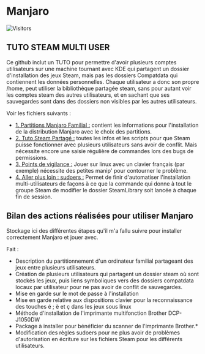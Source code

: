 # Manjaro

![Visitors](https://api.visitorbadge.io/api/combined?path=Leloinadrass%2FManjaro&label=Visiteurs&countColor=%2337d67a&style=plastic)


## TUTO STEAM MULTI USER
Ce github inclut un TUTO pour permettre d'avoir plusieurs comptes utilisateurs sur une machine tournant avec KDE qui partagent un dossier d'installation des jeux Steam, mais pas les dossiers Compatdata qui contiennent les données personnelles.
Chaque utilisateur a donc son propre /home, peut utiliser la bibliothèque partagée steam, sans pour autant voir les comptes steam des autres utilisateurs, et en sachant que ses sauvegardes sont dans des dossiers non visibles par les autres utilisateurs.

Voir les fichiers suivants :

* [1. Partitions Manjaro Familial :](https://github.com/Leloinadrass/Manjaro/blob/main/1.%20Partitions%20Manjaro%20Familial.md) contient les informations pour l'installation de la distribution Manjaro avec le choix des partitions.
* [2. Tuto Steam Partagé :](https://github.com/Leloinadrass/Manjaro/blob/main/2.%20Tuto%20steam%20partag%C3%A9.md) toutes les infos et les scripts pour que Steam puisse fonctionner avec plusieurs utilisateurs sans avoir de conflit. Mais nécessite encore une saisie régulière de commandes lors des bugs de permissions.
* [3. Points de vigilance :](https://github.com/Leloinadrass/Manjaro/blob/main/3.%20Points%20de%20vigilance.md) Jouer sur linux avec un clavier français (par exemple) nécessite des petites manip' pour contourner le problème.
* [4. Aller plus loin : sudoers :](https://github.com/Leloinadrass/Manjaro/blob/main/4.%20Aller%20plus%20loin%20%3A%20sudoers.md) Permet de finir d'automatiser l'installation multi-utilisateurs de façons à ce que la commande qui donne à tout le groupe Steam de modifier le dossier SteamLibrary soit lancée à chaque fin de session.




## Bilan des actions réalisées pour utiliser Manjaro

Stockage ici des différentes étapes qu'il m'a fallu suivre pour installer correctement Manjaro et jouer avec.

Fait :
- Description du partitionnement d'un ordinateur familial partageant des jeux entre plusieurs utilisateurs.
- Création de plusieurs utilisateurs qui partagent un dossier steam où sont stockés les jeux, puis liens symboliques vers des dossiers compatdata locaux par utilisateur pour ne pas avoir de conflit de sauvegardes.
- Mise en garde sur le mot de passe à l'installation
- Mise en garde relative aux dispositions clavier pour la reconnaissance des touches é ; è et ç dans les jeux sous linux
- Méthode d'installation de l'imprimante multifonction Brother DCP-J1050DW
- Package à installer pour bénéficier du scanner de l'imprimante Brother.*
- Modification des règles sudoers pour ne plus avoir de problèmes d'autorisation en écriture sur les fichiers Steam pour les différents utilisateurs.



